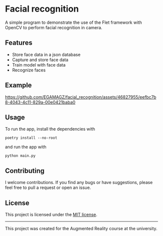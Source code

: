 # Facial recognition

A simple program to demonstrate the use of the Flet framework with OpenCV to perform facial recognition in camera.

## Features

- Store face data in a json database
- Capture and store face data
- Train model with face data
- Recognize faces

## Example

https://github.com/EGAMAGZ/facial_recognition/assets/46827955/eefbc7b8-4043-4c11-829a-00e0421baba0


## Usage

To run the app, install the dependencies with

``` shell
poetry install --no-root
```

and run the app with

```shell
python main.py
```

## Contributing

I welcome contributions. If you find any bugs or have suggestions, please feel free to pull a request or open an issue.

## License

This project is licensed under the [MIT license](LICENSE).

----
This project was created for the Augmented Reality course at the university.
